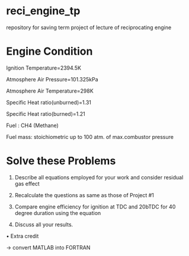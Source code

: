 # reci_engine_tp
repository for saving term project of lecture of reciprocating engine

# Engine Condition

Ignition Temperature=2394.5K

Atmosphere Air Pressure=101.325kPa

Atmosphere Air Temperature=298K

Specific Heat ratio(unburned)=1.31

Specific Heat ratio(burned)=1.21

Fuel : CH4 (Methane)

Fuel mass: stoichiometric up to 100 atm. of max.combustor pressure


# Solve these Problems

1) Describe all equations employed for your work and consider residual gas effect

2) Recalculate the questions as same as those of Project #1

3) Compare engine efficiency for ignition at TDC and 20bTDC for 40 degree duration using the equation

4) Discuss all your results.


• Extra credit

-> convert MATLAB into FORTRAN
